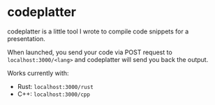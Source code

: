 # codeplatter

codeplatter is a little tool I wrote to compile code snippets for a presentation.

When launched, you send your code via POST request to `localhost:3000/<lang>` and codeplatter will send you back the output.

Works currently with:

- Rust: `localhost:3000/rust`
- C++: `localhost:3000/cpp`
